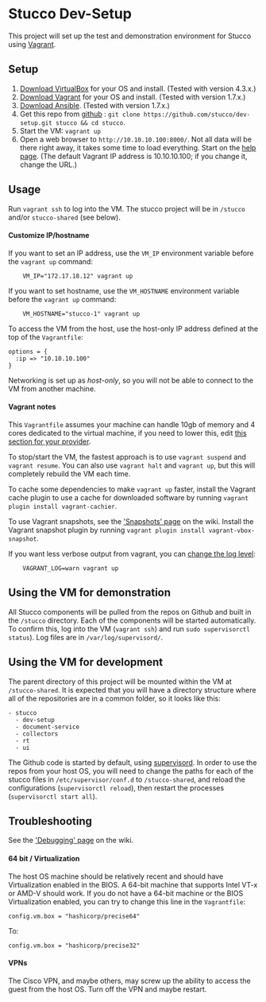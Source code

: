 
Stucco Dev-Setup
================

This project will set up the test and demonstration environment for Stucco using [Vagrant](http://www.vagrantup.com/). 

## Setup

1. [Download VirtualBox](https://www.virtualbox.org/wiki/Downloads) for your OS and install. (Tested with version 4.3.x.)
1. [Download Vagrant](http://www.vagrantup.com/downloads.html) for your OS and install. (Tested with version 1.7.x.)
1. [Download Ansible](http://docs.ansible.com/intro_installation.html). (Tested with version 1.7.x.)
1. Get this repo from [github](https://github.com/stucco/dev-setup) : `git clone https://github.com/stucco/dev-setup.git stucco && cd stucco`.
1. Start the VM:  `vagrant up`
1. Open a web browser to `http://10.10.10.100:8000/`. Not all data will be there right away, it takes some time to load everything. Start on the [help page](http://10.10.10.100:8000/help). (The default Vagrant IP address is 10.10.10.100; if you change it, change the URL.)


## Usage

Run `vagrant ssh` to log into the VM. The stucco project will be in `/stucco` and/or `stucco-shared` (see below). 

#### Customize IP/hostname

If you want to set an IP address, use the `VM_IP` environment variable before the `vagrant up` command:

        VM_IP="172.17.18.12" vagrant up

If you want to set hostname, use the `VM_HOSTNAME` environment variable before the `vagrant up` command:

        VM_HOSTNAME="stucco-1" vagrant up

To access the VM from the host, use the  host-only IP address defined at the top of the `Vagrantfile`:

    options = {
      :ip => "10.10.10.100"
    }

Networking is set up as *host-only*, so you will not be able to connect to the VM from another machine.

#### Vagrant notes

This `Vagrantfile` assumes your machine can handle 10gb of memory and 4 cores dedicated to the virtual machine, if you need to lower this, edit [this section for your provider](https://github.com/stucco/dev-setup/blob/master/Vagrantfile#L50-L60).

To stop/start the VM, the fastest approach is to use `vagrant suspend` and `vagrant resume`. You can also use `vagrant halt` and `vagrant up`, but this will completely rebuild the VM each time.

To cache some dependencies to make `vagrant up` faster, install the Vagrant cache plugin to use a cache for downloaded software by running `vagrant plugin install vagrant-cachier`. 

To use Vagrant snapshots, see the ['Snapshots' page](https://github.com/stucco/dev-setup/wiki/Snapshots) on the wiki. Install the Vagrant snapshot plugin by running `vagrant plugin install vagrant-vbox-snapshot`. 

If you want less verbose output from vagrant, you can [change the log level](http://docs.vagrantup.com/v2/other/debugging.html):

        VAGRANT_LOG=warn vagrant up


##  Using the VM for demonstration

All Stucco components will be pulled from the repos on Github and built in the `/stucco` directory. Each of the components will be started automatically. To confirm this, log into the VM (`vagrant ssh`) and run `sudo supervisorctl status`). Log files are in `/var/log/supervisord/`.


## Using the VM for development

The parent directory of this project will be mounted within the VM at `/stucco-shared`. It is expected that you will have a directory structure where all of the repositories are in a common folder, so it looks like this:

    - stucco
      - dev-setup
      - document-service
      - collectors
      - rt
      - ui

The Github code is started by default, using [supervisord](http://supervisord.org/). In order to use the repos from your host OS, you will need to change the paths for each of the stucco files in `/etc/supervisor/conf.d` to `/stucco-shared`, and reload the configurations (`supervisorctl reload`), then restart the processes (`supervisorctl start all`).


## Troubleshooting

See the ['Debugging' page](https://github.com/stucco/dev-setup/wiki/Debugging) on the wiki.

#### 64 bit / Virtualization

The host OS machine should be relatively recent and should have Virtualization enabled in the BIOS. A 64-bit machine that supports Intel VT-x or AMD-V should work. If you do not have a 64-bit machine or the BIOS Virtualization enabled, you can try to change this line in the `Vagrantfile`:

    config.vm.box = "hashicorp/precise64"

To:

    config.vm.box = "hashicorp/precise32"

#### VPNs

The Cisco VPN, and maybe others, may screw up the ability to access the guest from the host OS. Turn off the VPN and maybe restart.
